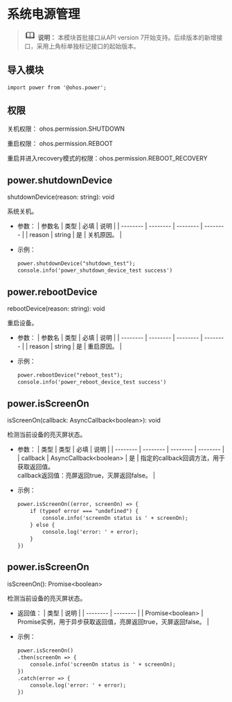 # 系统电源管理

> ![icon-note.gif](public_sys-resources/icon-note.gif) **说明：**
> 本模块首批接口从API version 7开始支持。后续版本的新增接口，采用上角标单独标记接口的起始版本。


## 导入模块

```
import power from '@ohos.power';
```


## 权限

关机权限： ohos.permission.SHUTDOWN

重启权限： ohos.permission.REBOOT

重启并进入recovery模式的权限：ohos.permission.REBOOT_RECOVERY


## power.shutdownDevice

shutdownDevice(reason: string): void

系统关机。

- 参数：
  | 参数名 | 类型 | 必填 | 说明 |
  | -------- | -------- | -------- | -------- |
  | reason | string | 是 | 关机原因。 |

- 示例：
  ```
  power.shutdownDevice("shutdown_test");
  console.info('power_shutdown_device_test success')
  ```


## power.rebootDevice

rebootDevice(reason: string): void

重启设备。

- 参数：
  | 参数名 | 类型 | 必填 | 说明 |
  | -------- | -------- | -------- | -------- |
  | reason | string | 是 | 重启原因。 |

- 示例：
  ```
  power.rebootDevice("reboot_test");
  console.info('power_reboot_device_test success')
  ```


## power.isScreenOn

isScreenOn(callback: AsyncCallback&lt;boolean&gt;): void

检测当前设备的亮灭屏状态。

- 参数：
  | 类型 | 类型 | 必填 | 说明 |
  | -------- | -------- | -------- | -------- |
  | callback | AsyncCallback&lt;boolean&gt; | 是 | 指定的callback回调方法，用于获取返回值。<br/>callback返回值：亮屏返回true，灭屏返回false。 |

- 示例：
  ```
  power.isScreenOn((error, screenOn) => {
      if (typeof error === "undefined") {
          console.info('screenOn status is ' + screenOn);
      } else {
          console.log('error: ' + error);
      }
  })
  ```


## power.isScreenOn

isScreenOn(): Promise&lt;boolean&gt;

检测当前设备的亮灭屏状态。

- 返回值：
  | 类型 | 说明 |
  | -------- | -------- |
  | Promise&lt;boolean&gt; | Promise实例，用于异步获取返回值，亮屏返回true，灭屏返回false。 |

- 示例：
  ```
  power.isScreenOn()
  .then(screenOn => {
      console.info('screenOn status is ' + screenOn);
  })
  .catch(error => {
      console.log('error: ' + error);
  })
  ```
